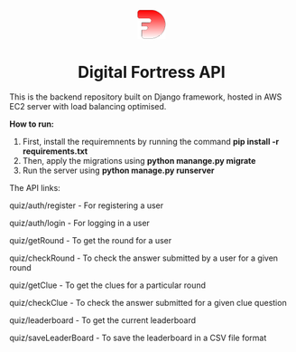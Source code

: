<p align="center">
  <a href="https://www.gatsbyjs.org">
    <img alt="Gatsby" src="static/logo.png" width="50" />
  </a>
</p>
<h1 align="center">
  Digital Fortress API
</h1>

This is the backend repository built on Django framework, hosted in AWS EC2 server with load balancing optimised.

**How to run:**

1. First, install the requiremnents by running the command **pip install -r requirements.txt**
2. Then, apply the migrations using **python manange.py migrate**
3. Run the server using **python manage.py runserver**

The API links:

quiz/auth/register - For registering a user

quiz/auth/login - For logging in a user

quiz/getRound - To get the round for a user

quiz/checkRound - To check the answer submitted by a user for a given round

quiz/getClue - To get the clues for a particular round

quiz/checkClue - To check the answer submitted for a given clue question

quiz/leaderboard - To get the current leaderboard

quiz/saveLeaderBoard - To save the leaderboard in a CSV file format
